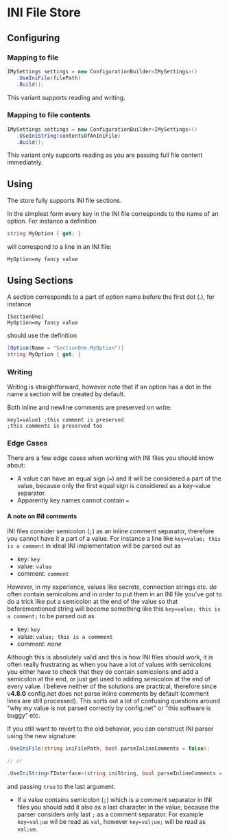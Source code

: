 # INI File Store

## Configuring

### Mapping to file

```csharp
IMySettings settings = new ConfigurationBuilder<IMySettings>()
   .UseIniFile(filePath)
   .Build();
```

This variant supports reading and writing.

### Mapping to file contents

```csharp
IMySettings settings = new ConfigurationBuilder<IMySettings>()
   .UseIniString(contentsOfAnIniFile)
   .Build();
```

This variant only supports reading as you are passing full file content immediately.

## Using

The store fully supports INI file sections.

In the simplest form every key in the INI file corresponds to the name of an option. For instance a definition

```csharp
string MyOption { get; }
```

will correspond to a line in an INI file:

```
MyOption=my fancy value
```

## Using Sections

A section corresponds to a part of option name before the first dot (.), for instance

```
[SectionOne]
MyOption=my fancy value
```

should use the definition

```csharp
[Option(Name = "SectionOne.MyOption")]
string MyOption { get; }
```

### Writing

Writing is straightforward, however note that if an option has a dot in the name a section will be created by default.

Both inline and newline comments are preserved on write:

```
key1=value1 ;this comment is preserved
;this comments is preserved too
```

### Edge Cases

There are a few edge cases when working with INI files you should know about:

* A value can have an equal sign (`=`) and it will be considered a part of the value, because only the first equal sign is considered as a key-value separator.
* Apparently key names cannot contain `=`

#### A note on INI  comments

INI files consider semicolon (`;`) as an inline comment separator, therefore you cannot have it a part of a value. For instance a line like `key=value; this is a comment` in ideal INI implementation will be parsed out as

- key: `key`
- value: `value`
- comment: `comment`

However, in my experience, values like secrets, connection strings etc. _do_ often contain semicolons and in order to put them in an INI file you've got to do a trick like put a semicolon at the end of the value so that beforementioned string will become something like this `key=value; this is a comment;` to be parsed out as

- key: `key`
- value: `value; this is a commment`
- comment: *none*

Although this is absolutely valid and this is how INI files should work, it is often really frustrating as when you have a lot of values with semicolons you either have to check that they do contain semicolons and add a semicolon at the end, or just get used to adding semicolon at the end of every value. I believe neither of the solutions are practical, therefore since v**4.8.0** config.net does not parse inline comments by default (comment lines are still processed). This sorts out a lot of confusing questions around "why my value is not parsed correctly by config.net" or "this software is buggy" etc.

If you still want to revert to the old behavior, you can construct INI parser using the new signature:

```csharp
.UseIniFile(string iniFilePath, bool parseInlineComments = false);

// or

.UseIniString<TInterface>(string iniString, bool parseInlineComments = false);
```

and passing `true` to the last argument.


  


* If a value contains semicolon (`;`) which is a comment separator in INI files you should add it also as a last character in the value, because the parser considers only last `;` as a comment separator. For example `key=val;ue` wil be read as `val`, however `key=val;ue;` will be read as `val;ue`.